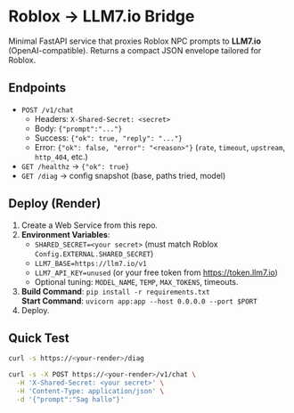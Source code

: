 # Roblox → LLM7.io Bridge

Minimal FastAPI service that proxies Roblox NPC prompts to **LLM7.io** (OpenAI-compatible).
Returns a compact JSON envelope tailored for Roblox.

## Endpoints
- `POST /v1/chat`
  - Headers: `X-Shared-Secret: <secret>`
  - Body: `{"prompt":"..."}`
  - Success: `{"ok": true, "reply": "..."}`  
  - Error:   `{"ok": false, "error": "<reason>"}`  (`rate`, `timeout`, `upstream`, `http_404`, etc.)
- `GET /healthz` → `{"ok": true}`
- `GET /diag` → config snapshot (base, paths tried, model)

## Deploy (Render)
1. Create a Web Service from this repo.
2. **Environment Variables**:
   - `SHARED_SECRET=<your secret>`  (must match Roblox `Config.EXTERNAL.SHARED_SECRET`)
   - `LLM7_BASE=https://llm7.io/v1`
   - `LLM7_API_KEY=unused` (or your free token from https://token.llm7.io)
   - Optional tuning: `MODEL_NAME`, `TEMP`, `MAX_TOKENS`, timeouts.
3. **Build Command**: `pip install -r requirements.txt`  
   **Start Command**: `uvicorn app:app --host 0.0.0.0 --port $PORT`
4. Deploy.

## Quick Test
```bash
curl -s https://<your-render>/diag

curl -s -X POST https://<your-render>/v1/chat \
  -H 'X-Shared-Secret: <your secret>' \
  -H 'Content-Type: application/json' \
  -d '{"prompt":"Sag hallo"}'
